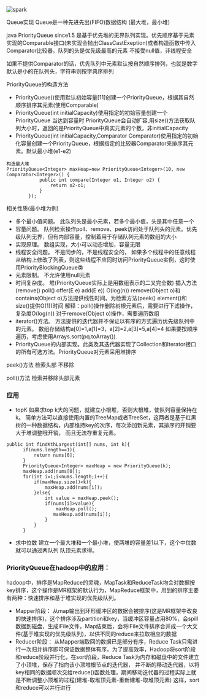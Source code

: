 
![spark](http://obqtqeg7n.bkt.clouddn.com/java-collection-queue/1.png!zip)

Queue实现 Queue是一种先进先出(FIFO)数据结构 (最大堆，最小堆)

java  PriorityQueue since1.5 是基于优先堆的无界队列实现。优先顺序基于元素实现的Comparable接口(未实现会抛出ClassCastExeption)或者构造函数中传入Comparator比较器。队列的头是优先级最高的元素 不接受null值，非线程安全

如果不提供Comparator的话，优先队列中元素默认按自然顺序排列，也就是数字默认是小的在队列头，字符串则按字典序排列

PriorityQueue的构造方法
* PriorityQueue()使用默认初始容量[11]创建一个PriorityQueue，根据其自然顺序排序其元素(使用Comparable)
* PriorityQueue(int initialCapacity)使用指定的初始容量创建一个PriorityQueue 当达到容量时 PriorityQueue会自动扩容,用size()方法获取队列大小时，返回的是PriorityQueue中真实元素的个数，非initialCapacity
* PriorityQueue(int initialCapacity,Comparator Comparator)使用指定的初始化容量创建一个PriorityQueue，根据指定的比较器Comparator来排序其元素。默认最小堆(e1-e2)
```
构造最大堆
PriorityQueue<Integer> maxHeap=new PriorityQueue<Integer>(10, new Comparator<Integer>() {
            public int compare(Integer o1, Integer o2) {
                return o2-o1;
            }
        });
```
相关性质(最小堆为例)
* 多个最小值问题。 此队列头是最小元素，若多个最小值，头是其中任意一个
* 容量问题。 队列检索操作poll、remove、peek访问处于队列头的元素。优先级队列无界，但有内部容量，控制着用于存储队列元素的数组的大小
* 实现原理。 数组实现，大小可以动态增加，容量无限
* 线程安全问题。 不是同步的，不是线程安全的， 如果多个线程中的任意线程从结构上修改了列表，则这些线程不应同时访问PriorityQueue实例，这时使用PriorityBlockingQueue类
* 元素限制。 不允许使用null元素
* 时间复杂度。 堆(PriorityQueue实际上是用数组表示的二叉完全数) 插入方法(remove() poll() offer(E e) add(E e)) O(log(n))
            remove(Object o)和contains(Object o)方法提供线性时间。为检索方法(peek() element()和size()提供O(1))时间
            解释：poll()操作删除树根元素后，需要进行下滤操作，复杂度O(log(n)) 对于remove(Object o)操作，需要遍历数组
* iterator()方法。 方法提供的迭代器并不保证以有序的方式遍历优先级队列中的元素。 数组存储结构a[0]=1,a[1]=3，a[2]=2,a[3]=5,a[4]=4 如果要按顺序遍历，考虑使用Arrays.sort(pq.toArray()).
* PriorityQueue的内部实现。此类及其迭代器实现了Collection和Iterator接口的所有可选方法。PriorityQueue对元素采用堆排序

peek()方法 检索头部 不移除

poll()方法 检索并移除头部元素

### 应用
* topK
如果求top k大的问题，就建立小根堆，否则大根堆，使队列容量保持在k。  简单方法可以直接使用内置的TreeMap或者TreeSet，这两者是基于红黑树的一种数据结构，内部维持key的次序，每次添加新元素，其排序的开销要大于堆调整哦开销，
而且无法存重复元素。
```
public int findKthLargest(int[] nums, int k){
      if(nums.length==1){
          return nums[0];
      }
      PriorityQueue<Integer> maxHeap = new PriorityQueue(k);
      maxHeap.add(nums[0]);
      for(int i=1;i<nums.length;i++){
          if(maxHeap.size()<k){
              maxHeap.add(nums[i]);
          }else{
              int value = maxHeap.peek();
              if(nums[i]>value){
                  maxHeap.poll();
                 maxHeap.add(nums[i]);
              }
          }
      }
```
* 求中位数
建立一个最大堆和一个最小堆，使两堆的容量差1以下，这个中位数就可以通过两队列 队顶元素求得。
### PriorityQueue在hadoop中的应用：
hadoop中，排序是MapReduce的灵魂，MapTask和ReduceTask均会对数据按key排序，这个操作是MR框架的默认行为，MapReduce框架中，用到的排序主要有两种：快速排序和基于堆实现的优先级队列。

* Mapper阶段：
从map输出到环形缓冲区的数据会被排序(这是MR框架中改良的快速排序)，这个排序涉及partition和key，当缓冲区容量占用80%，会spill数据到磁盘，生成IFile文件，Map结束后，会将IFile文件排序合并成一个大文件(基于堆实现的优先级队列)，以供不同的reduce来拉取相应的数据
* Reducer阶段：
从Mapper端取回的数据已是部分有序，Reduce Task只需进行一次归并排序即可保证数据整体有序。为了提高效率，Hadoop将sort阶段和reduce阶段并行化，在sort阶段，Reduce Task为内存和磁盘中的文件建立了小顶堆，保存了指向该小顶堆根节点的迭代器，
并不断的移动迭代器，以将key相同的数据顺次交给reduce()函数处理，期间移动迭代器的过程实际上就是不断调整小顶堆的过程(建堆-取堆顶元素-重新建堆-取堆顶元素) 这样，sort和reduce可以并行进行
